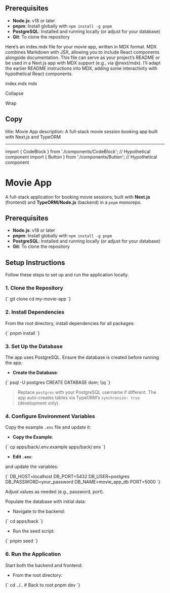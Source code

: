 ## Prerequisites

- **Node.js**: v18 or later
- **pnpm**: Install globally with `npm install -g pnpm`
- **PostgreSQL**: Installed and running locally (or adjust for your database)
- **Git**: To clone the repository

Here’s an index.mdx file for your movie app, written in MDX format. MDX combines Markdown with JSX, allowing you to include React components alongside documentation. This file can serve as your project’s README or be used in a Next.js app with MDX support (e.g., via @next/mdx). I’ll adapt the earlier README instructions into MDX, adding some interactivity with hypothetical React components.

index.mdx
mdx

Collapse

Wrap

## Copy

title: Movie App
description: A full-stack movie session booking app built with Next.js and TypeORM

---

import { CodeBlock } from './components/CodeBlock'; // Hypothetical component
import { Button } from './components/Button'; // Hypothetical component

# Movie App

A full-stack application for booking movie sessions, built with **Next.js** (frontend) and **TypeORM/Node.js** (backend) in a `pnpm` monorepo.

## Prerequisites

- **Node.js**: v18 or later
- **pnpm**: Install globally with `npm install -g pnpm`
- **PostgreSQL**: Installed and running locally (or adjust for your database)
- **Git**: To clone the repository

## Setup Instructions

Follow these steps to set up and run the application locally.

### 1. Clone the Repository

<CodeBlock>
{`
git clone <repository-url>
cd my-movie-app
`}
</CodeBlock>

### 2. Install Dependencies

From the root directory, install dependencies for all packages:

<CodeBlock>
{`
pnpm install
`}
</CodeBlock>

### 3. Set Up the Database

The app uses PostgreSQL. Ensure the database is created before running the app.

- **Create the Database**:

<CodeBlock language="bash">
{`
psql -U postgres
CREATE DATABASE dom;
\\q
`}
</CodeBlock>

> Replace `postgres` with your PostgreSQL username if different. The app auto-creates tables via TypeORM’s `synchronize: true` (development only).

### 4. Configure Environment Variables

Copy the example `.env` file and update it:

- **Copy the Example**:

<CodeBlock>
{`
cp apps/back/.env.example apps/back/.env
`}
</CodeBlock>

- **Edit `.env`**:

and update the variables:

<CodeBlock language="env">
{`
DB_HOST=localhost
DB_PORT=5432
DB_USER=postgres
DB_PASSWORD=your_password
DB_NAME=movie_app_db
PORT=5000
`}
</CodeBlock>

Adjust values as needed (e.g., password, port).

Populate the database with initial data:

- Navigate to the backend:

<CodeBlock>
{`
cd apps/back
`}
</CodeBlock>

- Run the seed script:

<CodeBlock>
{`
pnpm seed
`}
</CodeBlock>

### 6. Run the Application

Start both the backend and frontend:

- From the root directory:

<CodeBlock>
{`
cd ../.. # Back to root
pnpm dev
`}
</CodeBlock>
